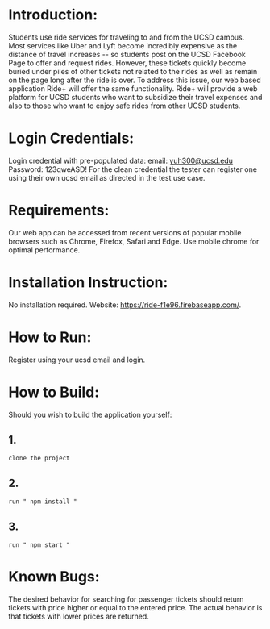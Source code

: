 # Introduction: 
  Students use ride services for traveling to and from the UCSD campus. Most services like Uber and Lyft become incredibly expensive as the distance of travel increases -- so students post on the UCSD Facebook Page to offer and request rides. However, these tickets quickly become buried under piles of other tickets not related to the rides as well as remain on the page long after the ride is over. To address this issue, our web based application Ride+ will offer the same functionality. Ride+ will provide a web platform for UCSD students who want to subsidize their travel expenses and also to those who want to enjoy safe rides from other UCSD students.
# Login Credentials:
  Login credential with pre-populated data: email: yuh300@ucsd.edu Password: 123qweASD! 
  For the clean credential the tester can register one using their own ucsd email as directed in the test use case.
# Requirements: 
  Our web app can be accessed from recent versions of popular mobile browsers such as Chrome, Firefox, Safari and Edge.  Use mobile chrome  for optimal performance.
# Installation Instruction: 
  No installation required. Website: https://ride-f1e96.firebaseapp.com/.
# How to Run: 
  Register using your ucsd email and login.
# How to Build:
  Should you wish to build the application yourself:
   ## 1. 
    clone the project
   ## 2. 
    run " npm install "
   ## 3. 
    run " npm start "
# Known Bugs: 
  The desired behavior for searching for passenger tickets should return tickets with price higher or equal to the entered price. The actual behavior is that tickets with lower prices are returned. 
